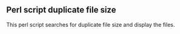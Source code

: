 ## Perl script duplicate file size

This perl script searches for duplicate file size and display the files.